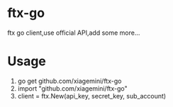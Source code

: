 # ftx-go
ftx go client,use official API,add some more...
# Usage
1. go get github.com/xiagemini/ftx-go
2. import "github.com/xiagemini/ftx-go"
3. client = ftx.New(api_key, secret_key, sub_account)
